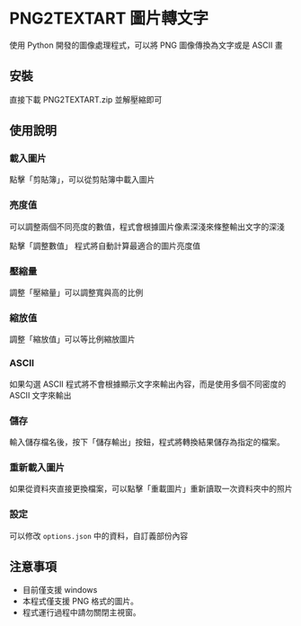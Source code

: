 # PNG2TEXTART 圖片轉文字

使用 Python 開發的圖像處理程式，可以將 PNG 圖像傳換為文字或是 ASCII 畫

## 安裝
直接下載 PNG2TEXTART.zip 並解壓縮即可

## 使用說明
### 載入圖片
點擊「剪貼簿」，可以從剪貼簿中載入圖片
### 亮度值
可以調整兩個不同亮度的數值，程式會根據圖片像素深淺來條整輸出文字的深淺

點擊「調整數值」 程式將自動計算最適合的圖片亮度值

### 壓縮量
調整「壓縮量」可以調整寬與高的比例

### 縮放值
調整「縮放值」可以等比例縮放圖片

### ASCII
如果勾選 ASCII 程式將不會根據顯示文字來輸出內容，而是使用多個不同密度的 ASCII 文字來輸出

### 儲存
輸入儲存檔名後，按下「儲存輸出」按鈕，程式將轉換結果儲存為指定的檔案。

### 重新載入圖片
如果從資料夾直接更換檔案，可以點擊「重載圖片」重新讀取一次資料夾中的照片

### 設定
可以修改 `options.json` 中的資料，自訂義部份內容

## 注意事項
- 目前僅支援 windows
- 本程式僅支援 PNG 格式的圖片。
- 程式運行過程中請勿關閉主視窗。
